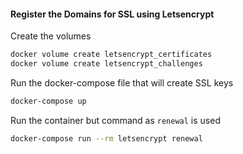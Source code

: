 
#### Register the Domains for SSL using Letsencrypt

Create the volumes
``` bash
docker volume create letsencrypt_certificates
docker volume create letsencrypt_challenges
```

Run the docker-compose file that will create SSL keys
``` bash
docker-compose up
```

Run the container but command as `renewal` is used
``` bash
docker-compose run --rm letsencrypt renewal
```